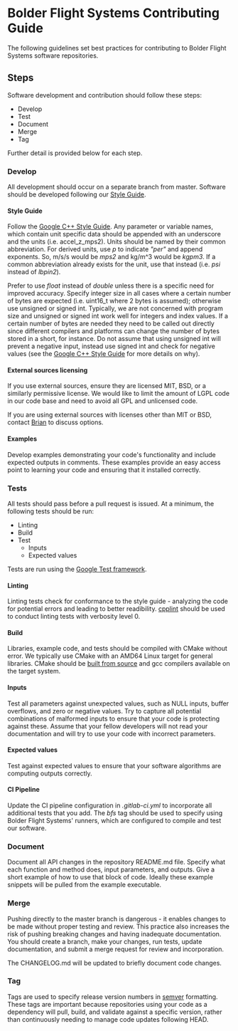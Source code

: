 # Bolder Flight Systems Contributing Guide
The following guidelines set best practices for contributing to Bolder Flight Systems software repositories.

## Steps
Software development and contribution should follow these steps:
   * Develop
   * Test 
   * Document 
   * Merge
   * Tag

Further detail is provided below for each step.

### Develop
All development should occur on a separate branch from master. Software should be developed following our [Style Guide](#style). 

#### Style Guide<a name="style"></a>
Follow the [Google C++ Style Guide](https://google.github.io/styleguide/cppguide.html). Any parameter or variable names, which contain unit specific data should be appended with an underscore and the units (i.e. accel_z_mps2). Units should be named by their common abbreviation. For derived units, use _p_ to indicate _"per"_ and append exponents. So, m/s/s would be _mps2_ and kg/m^3 would be _kgpm3_. If a common abbreviation already exists for the unit, use that instead (i.e. _psi_ instead of _lbpin2_).

Prefer to use _float_ instead of _double_ unless there is a specific need for improved accuracy. Specify integer size in all cases where a certain number of bytes are expected (i.e. uint16_t where 2 bytes is assumed); otherwise use unsigned or signed int. Typically, we are not concerned with program size and unsigned or signed int work well for integers and index values. If a certain number of bytes are needed they need to be called out directly since different compilers and platforms can change the number of bytes stored in a short, for instance. Do not assume that using unsigned int will prevent a negative input, instead use signed int and check for negative values (see the [Google C++ Style Guide](https://google.github.io/styleguide/cppguide.html) for more details on why).

#### External sources licensing
If you use external sources, ensure they are licensed MIT, BSD, or a similarly permissive license. We would like to limit the amount of LGPL code in our code base and need to avoid all GPL and unlicensed code.

If you are using external sources with licenses other than MIT or BSD, contact [Brian](mailto:brian.taylor@bolderflight.com) to discuss options.

#### Examples
Develop examples demonstrating your code's functionality and include expected outputs in comments. These examples provide an easy access point to learning your code and ensuring that it installed correctly.

### Tests
All tests should pass before a pull request is issued. At a minimum, the following tests should be run:
   * Linting
   * Build
   * Test
      * Inputs
      * Expected values

Tests are run using the [Google Test framework](https://github.com/google/googletest).
#### Linting
Linting tests check for conformance to the style guide - analyzing the code for potential errors and leading to better readibility. [cpplint](https://raw.githubusercontent.com/google/styleguide/gh-pages/cpplint/cpplint.py) should be used to conduct linting tests with verbosity level 0.

#### Build
Libraries, example code, and tests should be compiled with CMake without error. We typically use CMake with an AMD64 Linux target for general libraries. CMake should be [built from source](https://github.com/Kitware/CMake) and gcc compilers available on the target system. 

#### Inputs
Test all parameters against unexpected values, such as NULL inputs, buffer overflows, and zero or negative values. Try to capture all potential combinations of malformed inputs to ensure that your code is protecting against these. Assume that your fellow developers will not read your documentation and will try to use your code with incorrect parameters.

#### Expected values
Test against expected values to ensure that your software algorithms are computing outputs correctly.

#### CI Pipeline
Update the CI pipeline configuration in _.gitlab-ci.yml_ to incorporate all additional tests that you add. The _bfs_ tag should be used to specify using Bolder Flight Systems' runners, which are configured to compile and test our software.

### Document
Document all API changes in the repository README.md file. Specify what each function and method does, input parameters, and outputs. Give a short example of how to use that block of code. Ideally these example snippets will be pulled from the example executable.

### Merge
Pushing directly to the master branch is dangerous - it enables changes to be made without proper testing and review. This practice also increases the risk of pushing breaking changes and having inadequate documentation. You should create a branch, make your changes, run tests, update documentation, and submit a merge request for review and incorporation.

The CHANGELOG.md will be updated to briefly document code changes.

### Tag
Tags are used to specify release version numbers in [semver](https://semver.org/) formatting. These tags are important because repositories using your code as a dependency will pull, build, and validate against a specific version, rather than continuously needing to manage code updates following HEAD.
